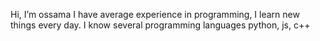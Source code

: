 Hi, I’m ossama
I have average experience in programming, I learn new things every day. I know several programming languages ​​python, js, c++
